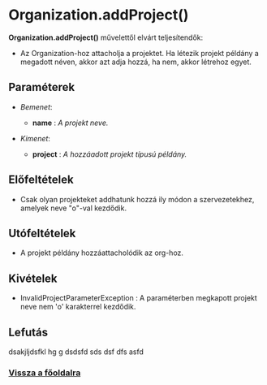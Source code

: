 


# Organization.addProject()
**Organization.addProject()** művelettől elvárt teljesítendők:

- Az Organization-hoz attacholja a projektet.
Ha létezik projekt példány a megadott néven, akkor azt adja hozzá, ha nem, akkor létrehoz egyet.

##  Paraméterek
- *Bemenet*:
  - **name**   : *A projekt neve.*

- *Kimenet*:
  - **project**  : *A hozzáadott projekt típusú példány.* 

##  Előfeltételek

- Csak olyan projekteket addhatunk hozzá ily módon a szervezetekhez, amelyek neve "o"-val kezdődik.


##  Utófeltételek
- A projekt példány hozzáattacholódik az org-hoz.


##  Kivételek

- InvalidProjectParameterException : A paraméterben megkapott projekt neve nem 'o' karakterrel kezdődik.


##  Lefutás
 dsakjljdsfkl hg 
g dsdsfd
sds 
dsf dfs asfd

###  [Vissza a főoldalra](./../../../../../index.md)
